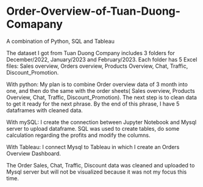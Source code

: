 # Order-Overview-of-Tuan-Duong-Comapany

A combination of Python, SQL and Tableau

The dataset I got from Tuan Duong Company includes 3 folders for December/2022, January/2023 and February/2023. Each folder has 5 Excel files: Sales overview, Orders overview, Products Overview, Chat, Traffic, Discount_Promotion.

With python: My plan is to combine Order overview data of 3 month into one, and then do the same with the order sheets( Sales overview, Products Overview, Chat, Traffic, Discount_Promotion). The next step is to clean data to get it ready for the next phrase. By the end of this phrase, I have 5 dataframes with cleaned data.

With mySQL: I create the connection between Jupyter Notebook and Mysql server to upload dataframe. SQL was used to create tables, do some calculation regarding the profits and modify the columns.

With Tableau: I connect Mysql to Tableau in which I create an Orders Overview Dashboard.

The Order Sales, Chat, Traffic, Discount data was cleaned and uploaded to Mysql server but will not be visualized because it was not my focus this time.
